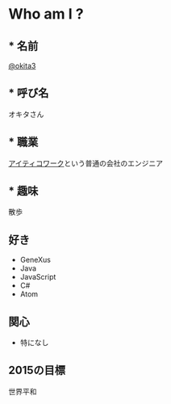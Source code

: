 # Who am I ?

## * 名前
[@okita3](https://github.com/okita3)

## * 呼び名
オキタさん

## * 職業
[アイティコワーク](http://www.itcowork.co.jp/)という普通の会社のエンジニア

## * 趣味
散歩

## 好き
- GeneXus
- Java
- JavaScript
- C#
- Atom

## 関心
- 特になし

## 2015の目標
世界平和
